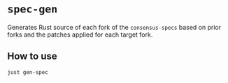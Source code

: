 # `spec-gen`

Generates Rust source of each fork of the `consensus-specs` based on prior forks
and the patches applied for each target fork.

## How to use

```bash
just gen-spec
```
